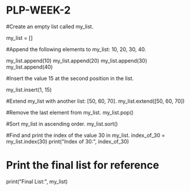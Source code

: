 # PLP-WEEK-2
#Create an empty list called my_list.

my_list = []

#Append the following elements to my_list: 10, 20, 30, 40.

my_list.append(10)
my_list.append(20)
my_list.append(30)
my_list.append(40)


#Insert the value 15 at the second position in the list.

my_list.insert(1, 15)


#Extend my_list with another list: [50, 60, 70].
my_list.extend([50, 60, 70])

#Remove the last element from my_list.
my_list.pop()

#Sort my_list in ascending order.
my_list.sort()

#Find and print the index of the value 30 in my_list.
index_of_30 = my_list.index(30)
print("Index of 30:", index_of_30)

# Print the final list for reference
print("Final List:", my_list)

